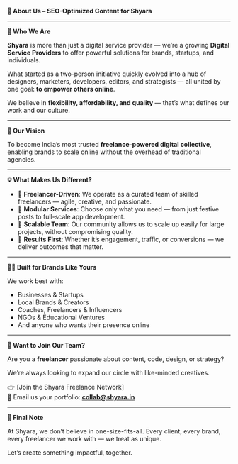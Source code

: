 **📄 About Us – SEO-Optimized Content for Shyara**

---

**🧭 Who We Are**

**Shyara** is more than just a digital service provider — we’re a growing **Digital Service Providers** to offer powerful solutions for brands, startups, and individuals.

What started as a two-person initiative quickly evolved into a hub of designers, marketers, developers, editors, and strategists — all united by one goal: **to empower others online**.

We believe in **flexibility, affordability, and quality** — that’s what defines our work and our culture.

---

**🎯 Our Vision**

To become India’s most trusted **freelance-powered digital collective**, enabling brands to scale online without the overhead of traditional agencies.

---

**💡 What Makes Us Different?**

* 🤝 **Freelancer-Driven**: We operate as a curated team of skilled freelancers — agile, creative, and passionate.  
* 🧩 **Modular Services**: Choose only what you need — from just festive posts to full-scale app development.  
* 🚀 **Scalable Team**: Our community allows us to scale up easily for large projects, without compromising quality.  
* 🎯 **Results First**: Whether it’s engagement, traffic, or conversions — we deliver outcomes that matter.

---

**👩‍💻 Built for Brands Like Yours**

We work best with:

* Businesses & Startups  
* Local Brands & Creators  
* Coaches, Freelancers & Influencers  
* NGOs & Educational Ventures  
* And anyone who wants their presence online

---

**💬 Want to Join Our Team?**

Are you a **freelancer** passionate about content, code, design, or strategy?

We’re always looking to expand our circle with like-minded creatives.

👉 \[Join the Shyara Freelance Network\]  
📧 Email us your portfolio: **collab@shyara.in**

---

**📌 Final Note**

At Shyara, we don’t believe in one-size-fits-all. Every client, every brand, every freelancer we work with — we treat as unique.

Let’s create something impactful, together.

